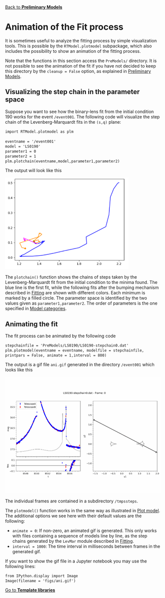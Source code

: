 [Back to **Preliminary Models**](PreliminaryModels.md)

# Animation of the Fit process

It is sometimes useful to analyze the fitting process by simple visualization tools. This is possible by the `RTModel.plotmodel` subpackage, which also includes the possibility to show an animation of the fitting process.

Note that the functions in this section access the `PreModels/` directory. It is not possible to see the animation of the fit if you have not decided to keep this directory by the `cleanup = False` option, as explained in [Preliminary Models](PreliminaryModels.md). 

## Visualizing the step chain in the parameter space

Suppose you want to see how the binary-lens fit from the initial condition 190 works for the event `/event001`. The following code will visualize the step chain of the Levenberg-Marquardt fits in the `(s,q)` plane:

```
import RTModel.plotmodel as plm

eventname = '/event001'
model = 'LS0190'
parameter1 = 0
parameter2 = 1
plm.plotchain(eventname,model,parameter1,parameter2)
```

The output will look like this

<img src="figs/plotchain.png" width = 400>

The `plotchain()` function shows the chains of steps taken by the Levenberg-Marquardt fit from the initial condition to the minima found. The blue line is the first fit, while the following fits after the bumping mechanism described in [Fitting](Fitting.md) are shown with different colors. Each minimum is marked by a filled circle. The parameter space is identified by the two values given as `parameter1,parameter2`. The order of parameters is the one specified in [Model categories](ModelCategories.md).

## Animating the fit

The fit process can be animated by the following code

```
stepchainfile = 'PreModels/LS0190/LS0190-stepchain0.dat'
plm.plotmodel(eventname = eventname, modelfile = stepchainfile, printpars = False, animate = 1,interval = 800)
```

The output is a gif file `ani.gif` generated in the directory `/event001` which looks like this

<img src="figs/ani.gif" width = 900>

The individual frames are contained in a subdirectory `/tmpssteps`.

The `plotmodel()` function works in the same way as illustrated in [Plot model](PlotModel.md). The additional options we see here with their default values are the following:
- `animate = 0`: If non-zero, an animated gif is generated. This only works with files containing a sequence of models line by line, as the step chains generated by the `LevMar` module described in [Fitting](Fitting.md).
- `interval = 1000`: The time interval in milliseconds between frames in the generated gif.

If you want to show the gif file in a Jupyter notebook you may use the following lines:

```
from IPython.display import Image
Image(filename = 'figs/ani.gif')
```

[Go to **Template libraries**](TemplateLibraries.md)
